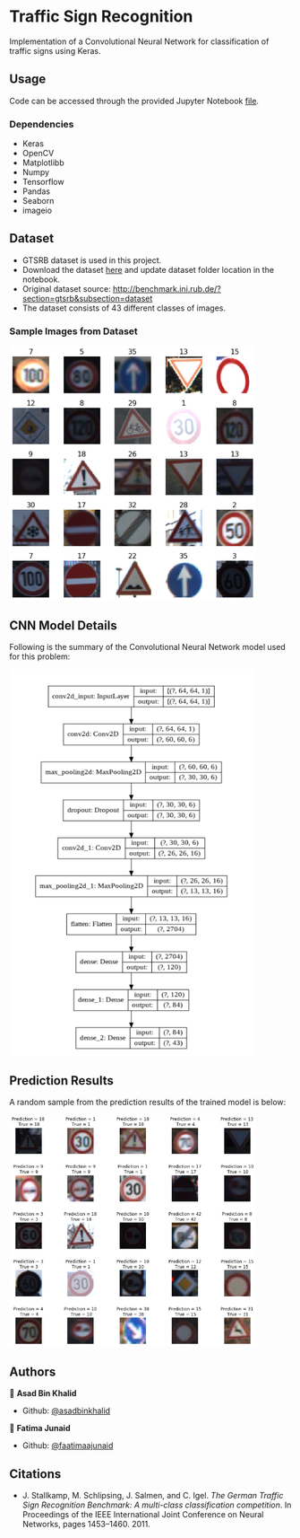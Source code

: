# Traffic Sign Recognition

Implementation of a Convolutional Neural Network for classification of traffic signs using Keras.

## Usage
Code can be accessed through the provided Jupyter Notebook [file](https://github.com/asadbinkhalid/Traffic-Sign-Recognition/blob/master/Traffic%20Sign%20Recognition.ipynb).
### Dependencies
- Keras
- OpenCV
- Matplotlibb
- Numpy
- Tensorflow
- Pandas
- Seaborn
- imageio

## Dataset
- GTSRB dataset is used in this project.
- Download the dataset [here](https://drive.google.com/drive/folders/1F2F7ZK62CHLIZWoOjEx-2T9OmWb96eDy?usp=sharing) and update dataset folder location in the notebook.
- Original dataset source: <http://benchmark.ini.rub.de/?section=gtsrb&subsection=dataset>
- The dataset consists of 43 different classes of images.

### Sample Images from Dataset
<p align="left">
  <img width="440" alt="a" src="https://github.com/asadbinkhalid/Traffic-Sign-Recognition/blob/master/Dataset%20Sample.png?raw=true">
</p>

## CNN Model Details
Following is the summary of the Convolutional Neural Network model used for this problem:
<p align="left">
  <img width="440" alt="a" src="https://github.com/asadbinkhalid/Traffic-Sign-Recognition/blob/master/CNN%20Model.png">
</p>

## Prediction Results
A random sample from the prediction results of the trained model is below:
<p align="left">
  <img width="440" alt="a" src="https://github.com/asadbinkhalid/Traffic-Sign-Recognition/blob/master/Prediction.png">
</p>

## Authors

👤 **Asad Bin Khalid**
* Github: [@asadbinkhalid](https://github.com/asadbinkhalid)

👤 **Fatima Junaid**
* Github: [@faatimaajunaid](https://github.com/faatimaajunaid)


## Citations
- J. Stallkamp, M. Schlipsing, J. Salmen, and C. Igel. _The German Traffic Sign Recognition Benchmark: A multi-class classification competition_. In Proceedings of the IEEE International Joint Conference on Neural Networks, pages 1453–1460. 2011.
